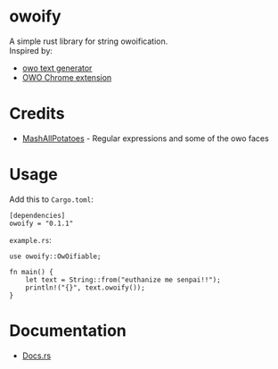 # owoify
A simple rust library for string owoification.  
Inspired by:
* [owo text generator](https://honk.moe/tools/owo.html)
* [OWO Chrome extension](https://chrome.google.com/webstore/detail/owo/jolaggjkdhhgcdhcjjhfkkbllefoggob?hl=en)

# Credits
* [MashAllPotatoes](https://twitter.com/MashNewGamePlus) - Regular expressions and some of the owo faces

# Usage
Add this to ``Cargo.toml``:

```
[dependencies]
owoify = "0.1.1"
```
``example.rs``:  
```
use owoify::OwOifiable;

fn main() {
    let text = String::from("euthanize me senpai!!");
    println!("{}", text.owoify());
}
```

# Documentation  
* [Docs.rs](https://docs.rs/owoify)
